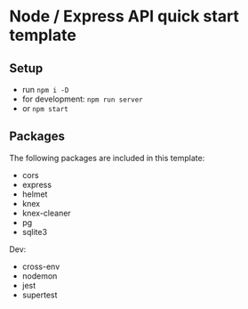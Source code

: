 # Node / Express API quick start template

## Setup
- run ```npm i -D```
- for development: ```npm run server```
- or ```npm start```

## Packages
The following packages are included in this template:
- cors
- express
- helmet
- knex
- knex-cleaner
- pg
- sqlite3

Dev:
- cross-env
- nodemon
- jest
- supertest

